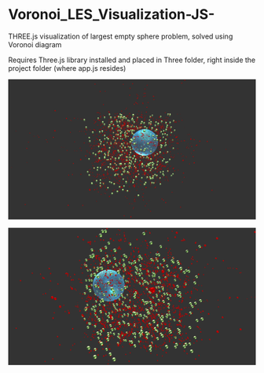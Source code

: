 # Voronoi_LES_Visualization-JS-
THREE.js visualization of largest empty sphere problem, solved using Voronoi diagram

Requires Three.js library installed and placed in Three folder, right inside the project folder (where app.js resides)

![Screenshot](screen1.png)

![Screenshot](screen2.png)

